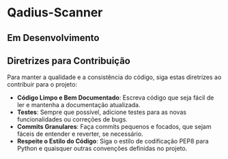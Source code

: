 # Qadius-Scanner

## **Em Desenvolvimento** 

## Diretrizes para Contribuição

Para manter a qualidade e a consistência do código, siga estas diretrizes ao contribuir para o projeto:

- **Código Limpo e Bem Documentado**: Escreva código que seja fácil de ler e mantenha a documentação atualizada.
- **Testes**: Sempre que possível, adicione testes para as novas funcionalidades ou correções de bugs.
- **Commits Granulares**: Faça commits pequenos e focados, que sejam fáceis de entender e reverter, se necessário.
- **Respeite o Estilo do Código**: Siga o estilo de codificação PEP8 para Python e quaisquer outras convenções definidas no projeto.